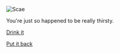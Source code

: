 ![Scae](https://encrypted-tbn0.gstatic.com/images?q=tbn%3AANd9GcS_tB12iGjkfW-uyg414utk6L5iGosgVqWUE4wHd114ENZemUo4)

You're just so happened to be really thirsty.

[Drink it](Drink2.md)

[Put it back](Put.md)